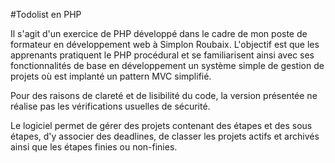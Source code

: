 #Todolist en PHP

Il s'agit d'un exercice de PHP développé dans le cadre de mon poste de formateur en développement web à Simplon Roubaix. L'objectif est que les apprenants pratiquent le PHP procédural et se familiarisent ainsi avec ses fonctionnalités de base en développement un système simple de gestion de projets où est implanté un pattern MVC simplifié.

Pour des raisons de clareté et de lisibilité du code, la version présentée ne réalise pas les vérifications usuelles de sécurité.

Le logiciel permet de gérer des projets contenant des étapes et des sous étapes, d'y associer des deadlines, de classer les projets actifs et archivés ainsi que les étapes finies ou non-finies.
